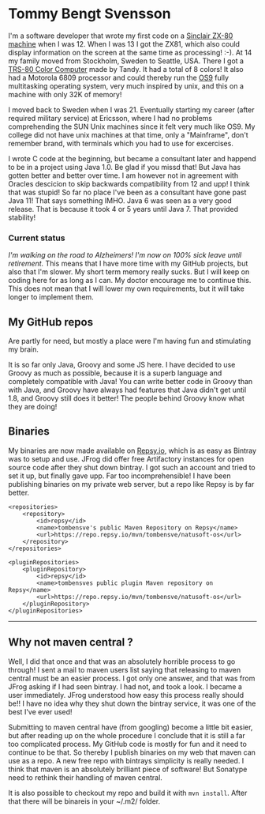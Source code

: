 # Tommy Bengt Svensson

I'm a software developer that wrote my first code on a [Sinclair ZX-80 machine](https://en.wikipedia.org/wiki/ZX80)
when I was 12. When I was 13 I got the ZX81, which also could display information on the screen at the same time as
processing! :-). At 14 my family moved from Stockholm, Sweden to Seattle, USA. There I got a [TRS-80 Color Computer](https://en.wikipedia.org/wiki/TRS-80_Color_Computer) made
by Tandy. It had a total of 8 colors! It also had a Motorola 6809 processor and could thereby run the [OS9](https://www.microware.com/) fully
multitasking operating system, very much inspired by unix, and this on a machine with only 32K of memory! 

I  moved back to Sweden when I was 21. Eventually starting my career (after required military service) at Ericsson, 
where I had no problems comprehending the SUN Unix machines since it felt very much like OS9. My college did not 
have unix machines at that time, only a "Mainframe", don't remember brand, with terminals which you had to use for excercises.

I wrote C code at the beginning, but became a consultant later and happend to be in a project using Java 1.0.
Be glad if you missd that! But Java has gotten better and better over time. I am however not in agreement with Oracles
descicion to skip backwards compatibility from 12 and upp! I think that was stupid! So far no place I've been
as a consultant have gone past Java 11! That says something IMHO. Java 6 was seen as a very good release. That 
is because it took 4 or 5 years until Java 7. That provided stability! 

### Current status

_I'm walking on the road to Alzheimers! I'm now on 100% sick leave until retirement._ This means that I have more
time with my GitHub projects, but also that I'm slower. My short term memory really sucks. But I will keep
on coding here for as long as I can. My doctor encourage me to continue this. This does not mean that I 
will lower my own requirements, but it will take longer to implement them.

## My GitHub repos

Are partly for need, but mostly a place were I'm having fun and stimulating my brain.

It is so far only Java, Groovy and some JS here. I have decided to use Groovy
as much as possible, because it is a superb language and completely compatible 
with Java! You can write better code in Groovy than with Java, and Groovy have 
always had features that Java didn't get until 1.8, and Groovy still does it 
better! The people behind Groovy know what they are doing! 

## Binaries

My binaries are now made available on [Repsy.io](https://repsy.io/), which is as easy
as Bintray was to setup and use. JFrog did offer free Artifactory instances for open source
code after they shut down bintray. I got such an account and tried to set it up, but
finally gave upp. Far too incomprehensible! I have been publishing binaries on my private web
server, but a repo like Repsy is by far better.

    <repositories>
        <repository>
            <id>repsy</id>
            <name>tombensve's public Maven Repository on Repsy</name>
            <url>https://repo.repsy.io/mvn/tombensve/natusoft-os</url>
        </repository>
    </repositories>

    <pluginRepositories>
        <pluginRepository>
            <id>repsy</id>
            <name>tombensves public plugin Maven repository on Repsy</name>
            <url>https://repo.repsy.io/mvn/tombensve/natusoft-os</url>
        </pluginRepository>
    </pluginRepositories>    

----

## Why not maven central ? 

Well, I did that once and that was an absolutely
horrible process to go through! I sent a mail to maven users list saying
that releasing to maven central must be an easier process. I got only one
answer, and that was from JFrog asking if I had seen bintray. I had not,
and took a look. I became a user immediately. JFrog understood how easy
this process really should be!! I have no idea why they shut down the
bintray service, it was one of the best I've ever used! 

Submitting to maven central have (from googling) become a little bit
easier, but after reading up on the whole procedure I conclude that 
it is still a far too complicated process. My GitHub code is mostly 
for fun and it need to continue to be that. So thereby I publish 
binaries on my web that maven can use as a repo. A new free 
repo with bintrays simplicity is really needed. I think that maven is 
an absolutely brilliant piece of software! But Sonatype need to 
rethink their handling of maven central.

It is also possible to checkout my repo and build it with `mvn install`. After that there will be binareis
in your ~/.m2/ folder. 




